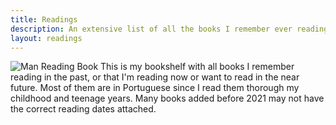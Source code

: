 ```yaml
---
title: Readings
description: An extensive list of all the books I remember ever reading.
layout: readings
---
```


<style>
img.book {
  max-width: 100px;
  margin-top: -0.5rem;
  margin-right: 1rem;
}

:root.dark img.book {
  filter: invert(1);
}
</style>

![Man Reading Book](https://cdn.hacdias.com/media/2022-03-man-reading.gif?class=right+pixelated+book) This is my bookshelf with all books I remember reading in the past, or that I'm reading now or want to read in the near future. Most of them are in Portuguese since I read them thorough my childhood and teenage years. Many books added before 2021 may not have the correct reading dates attached.
